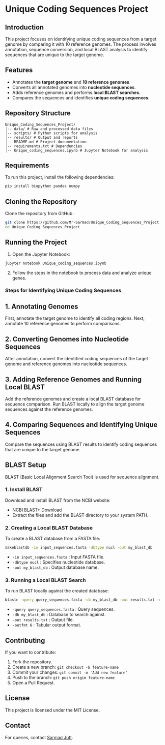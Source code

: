 # Unique Coding Sequences Project

## Introduction
This project focuses on identifying unique coding sequences from a target genome by comparing it with 10 reference genomes. The process involves annotation, sequence conversion, and local BLAST analysis to identify sequences that are unique to the target genome.

## Features
- Annotates the **target genome** and **10 reference genomes**.
- Converts all annotated genomes into **nucleotide sequences**.
- Adds reference genomes and performs **local BLAST searches**.
- Compares the sequences and identifies **unique coding sequences**.


## Repository Structure
```
Unique_Coding_Sequences_Project/
│-- data/ # Raw and processed data files
│-- scripts/ # Python scripts for analysis
│-- results/ # Output and reports
│-- README.md # Project documentation
│-- requirements.txt # Dependencies
│-- Unique_coding_sequences.ipynb # Jupyter Notebook for analysis
```

## Requirements
To run this project, install the following dependencies:
```bash
pip install biopython pandas numpy
```

## Cloning the Repository
Clone the repository from GitHub:
```bash
git clone https://github.com/Mr-Sarmad/Unique_Coding_Sequences_Project.git
cd Unique_Coding_Sequences_Project
```

## Running the Project
1. Open the Jupyter Notebook:
```bash
jupyter notebook Unique_coding_sequences.ipynb
```
2. Follow the steps in the notebook to process data and analyze unique genes.

### Steps for Identifying Unique Coding Sequences
## 1. Annotating Genomes
First, annotate the target genome to identify all coding regions.
Next, annotate 10 reference genomes to perform comparisons.
## 2. Converting Genomes into Nucleotide Sequences
After annotation, convert the identified coding sequences of the target genome and reference genomes into nucleotide sequences.
## 3. Adding Reference Genomes and Running Local BLAST
Add the reference genomes and create a local BLAST database for sequence comparison.
Run BLAST locally to align the target genome sequences against the reference genomes.
## 4. Comparing Sequences and Identifying Unique Sequences
Compare the sequences using BLAST results to identify coding sequences that are unique to the target genome.

## BLAST Setup
BLAST (Basic Local Alignment Search Tool) is used for sequence alignment.

### 1. Install BLAST
Download and install BLAST from the NCBI website:
- [NCBI BLAST+ Download](https://blast.ncbi.nlm.nih.gov/Blast.cgi?PAGE_TYPE=BlastDocs&DOC_TYPE=Download)
- Extract the files and add the BLAST directory to your system PATH.

### 2. Creating a Local BLAST Database
To create a BLAST database from a FASTA file:
```bash
makeblastdb -in input_sequences.fasta -dbtype nucl -out my_blast_db
```
- `-in input_sequences.fasta` : Input FASTA file.
- `-dbtype nucl` : Specifies nucleotide database.
- `-out my_blast_db` : Output database name.

### 3. Running a Local BLAST Search
To run BLAST locally against the created database:
```bash
blastn -query query_sequences.fasta -db my_blast_db -out results.txt -outfmt 6
```
- `-query query_sequences.fasta` : Query sequences.
- `-db my_blast_db` : Database to search against.
- `-out results.txt` : Output file.
- `-outfmt 6` : Tabular output format.

## Contributing
If you want to contribute:
1. Fork the repository.
2. Create a new branch: `git checkout -b feature-name`
3. Commit your changes: `git commit -m 'Add new feature'`
4. Push to the branch: `git push origin feature-name`
5. Open a Pull Request.

## License
This project is licensed under the MIT License.

## Contact
For queries, contact [Sarmad Jutt](mailto:sarmadjutt136@gmail.com).

